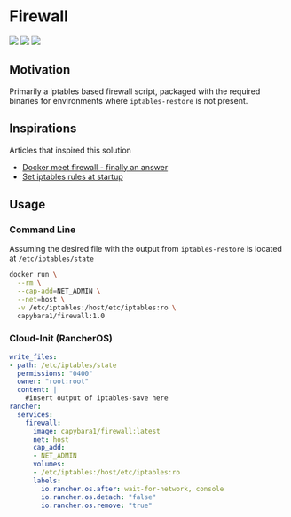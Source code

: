 # Firewall

[![](https://images.microbadger.com/badges/version/capybara1/firewall.svg)](https://microbadger.com/images/capybara1/firewall "Get your own version badge on microbadger.com")
[![](https://images.microbadger.com/badges/license/capybara1/firewall.svg)](https://microbadger.com/images/capybara1/firewall "Get your own license badge on microbadger.com")
[![](https://images.microbadger.com/badges/image/capybara1/firewall.svg)](https://microbadger.com/images/capybara1/firewall "Get your own image badge on microbadger.com")

## Motivation

Primarily a iptables based firewall script, packaged with the required binaries
for environments where `iptables-restore` is not present.

## Inspirations

Articles that inspired this solution

- [Docker meet firewall - finally an answer](https://unrouted.io/2017/08/15/docker-firewall/)
- [Set iptables rules at startup](https://github.com/rancher/os/issues/446)

## Usage

### Command Line

Assuming the desired file with the output from `iptables-restore` is located at `/etc/iptables/state`

```bash
docker run \
  --rm \
  --cap-add=NET_ADMIN \
  --net=host \
  -v /etc/iptables:/host/etc/iptables:ro \
  capybara1/firewall:1.0
```

### Cloud-Init (RancherOS)

```yaml
write_files:
- path: /etc/iptables/state
  permissions: "0400"
  owner: "root:root"
  content: |
    #insert output of iptables-save here
rancher:
  services:
    firewall:
      image: capybara1/firewall:latest
      net: host
      cap_add:
      - NET_ADMIN
      volumes:
      - /etc/iptables:/host/etc/iptables:ro
      labels:
        io.rancher.os.after: wait-for-network, console
        io.rancher.os.detach: "false"
        io.rancher.os.remove: "true"
```

